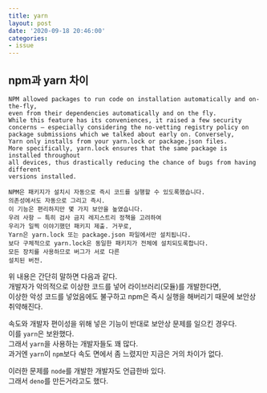 ```yaml
---
title: yarn
layout: post
date: '2020-09-18 20:46:00'
categories:
- issue
---
```


## npm과 yarn 차이

```text
NPM allowed packages to run code on installation automatically and on-the-fly, 
even from their dependencies automatically and on the fly. 
While this feature has its conveniences, it raised a few security 
concerns – especially considering the no-vetting registry policy on 
package submissions which we talked about early on. Conversely, 
Yarn only installs from your yarn.lock or package.json files. 
More specifically, yarn.lock ensures that the same package is installed throughout 
all devices, thus drastically reducing the chance of bugs from having different 
versions installed.

NPM은 패키지가 설치시 자동으로 즉시 코드를 실행할 수 있도록했습니다.
의존성에서도 자동으로 그리고 즉시.
이 기능은 편리하지만 몇 가지 보안을 높였습니다.
우려 사항 – 특히 검사 금지 레지스트리 정책을 고려하여
우리가 일찍 이야기했던 패키지 제출. 거꾸로,
Yarn은 yarn.lock 또는 package.json 파일에서만 설치됩니다.
보다 구체적으로 yarn.lock은 동일한 패키지가 전체에 설치되도록합니다.
모든 장치를 사용하므로 버그가 서로 다른
설치된 버전.
```

위 내용은 간단히 말하면 다음과 같다.  
개발자가 악의적으로 이상한 코드를 넣어 라이브러리(모듈)를 개발한다면,  
이상한 악성 코드를 넣었음에도 불구하고 npm은 즉시 실행을 해버리기 때문에 보안상 취약해진다.  

속도와 개발자 편이성을 위해 넣은 기능이 반대로 보안상 문제를 일으킨 경우다.  
이를 `yarn`은 보완했다.  
그래서 `yarn`을 사용하는 개발자들도 꽤 많다.  
과거엔 `yarn`이 `npm`보다 속도 면에서 좀 느렸지만 지금은 거의 차이가 없다.

이러한 문제를 `node`를 개발한 개발자도 언급한바 있다.  
그래서 `deno`를 만든거라고도 했다.